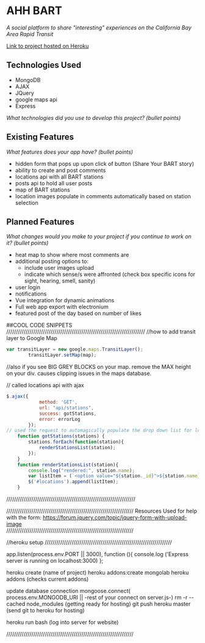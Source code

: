 # AHH BART

*A social platform to share "interesting" experiences on the California Bay Area Rapid Transit*

[Link to project hosted on Heroku]()

## Technologies Used

* MongoDB
* AJAX
* JQuery
* google maps api
* Express 

*What technologies did you use to develop this project? (bullet points)*



## Existing Features

*What features does your app have? (bullet points)*

* hidden form that pops up upon click of button (Share Your BART story)
* ability to create and post comments
* locations api with all BART stations
* posts api to hold all user posts
* map of BART stations
* location images populate in comments automatically based on station     selection



## Planned Features

*What changes would you make to your project if you continue to work on it? (bullet points)*

* heat map to show where most comments are 
* additional posting options to: 
    - include user images upload
    - indicate which sense/s were affronted (check box specific icons for sight, hearing, smell, sanity)
* user login 
* notifications
* Vue integration for dynamic animations
* Full web app export with electronium
* featured post of the day based on number of likes 


##COOL CODE SNIPPETS
////////////////////////////////////////////////////////////////////////
//how to add transit layer to Google Map
```javascript
var transitLayer = new google.maps.TransitLayer();
        transitLayer.setMap(map);
```
//also if you see BIG GREY BLOCKS on your map. remove the MAX height on your div. causes clipping issues in the maps database. 

// called locations api with ajax
```javascript
$.ajax({
            method: 'GET',
            url: "api/stations",
            success: gotStations,
            error: errorLog
        });
// used the request to automagically populate the drop down list for location selection in for submit
    function gotStations(stations) {
        stations.forEach(function(station){
            renderStationsList(station);
        });
    }
    function renderStationsList(station){
        console.log("rendered:", station.name);
        var listItem = (`<option value="${station._id}">${station.name}</option>`)
        $('#locations').append(listItem);
    }
```
///////////////////////////////////////////////////////////////////


//////////////////////////////////////////////////////////////////
Resources Used
for help with the form: https://forum.jquery.com/topic/jquery-form-with-upload-image  
//////////////////////////////////////////////////////////////////

//heroku setup
//////////////////////////////////////////////////////////////////

app.listen(process.env.PORT || 3000), function (){
    console.log ('Express server is running on localhost:3000)
};

heroku create (name of project)
heroku addons:create mongolab
heroku addons (checks current addons)

update database connection
mongoose.connect( process.env.MONGODB_URI || -rest of your connect on server.js-)
rm -r --cached node_modules (getting ready for hosting)
git push heroku master (send git to heroku for hosting)

heroku run bash (log into server for website) 

//////////////////////////////////////////////////////////////////